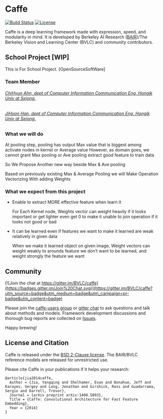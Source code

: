 # Caffe

[![Build Status](https://travis-ci.org/BVLC/caffe.svg?branch=master)](https://travis-ci.org/BVLC/caffe)
[![License](https://img.shields.io/badge/license-BSD-blue.svg)](LICENSE)

Caffe is a deep learning framework made with expression, speed, and modularity in mind.
It is developed by Berkeley AI Research ([BAIR](http://bair.berkeley.edu))/The Berkeley Vision and Learning Center (BVLC) and community contributors.

## School Project [WIP]
This is For School Project. [OpenSourceSoftWare]
### Team Member

###### [ChiHyun Ahn, dept of Computer Information Communication Eng, Hongik Univ at Sejong.](https://github.com/accomplishedboy)

###### [JiHoon Han, dept of Computer Information Communication Eng, Hongik Univ at Sejong.](https://github.com/Hahnnz)
### What we will do
At pooling step, pooling has output Max value that is biggest among activate nodes in kernel or Average value
However, as domain goes, we cannot grant Max pooling or Ave pooling extract good feature to train data

So We Propose Another new way beside Max & Ave pooling

Based on previously existing Max & Average Pooling we will Make Operation Vectorizing With adding Weights


### What we expect from this project
- Enable to extract MORE effective feature when learn it 

   For Each Kernel node, Weights vector can weight heavily if it looks important or get lighter even get 0 to make it unable to join operation if it looks not good or bad  

- It can be learned even if features we want to make it learned are weak relatively in given data 

   When we make it learned object on given image, Weight vectors can weight weakly to arounds feature we don’t want to be learned, and weight strongly the feature we want
## Community

[![Join the chat at https://gitter.im/BVLC/caffe](https://badges.gitter.im/Join%20Chat.svg)](https://gitter.im/BVLC/caffe?utm_source=badge&utm_medium=badge&utm_campaign=pr-badge&utm_content=badge)

Please join the [caffe-users group](https://groups.google.com/forum/#!forum/caffe-users) or [gitter chat](https://gitter.im/BVLC/caffe) to ask questions and talk about methods and models.
Framework development discussions and thorough bug reports are collected on [Issues](https://github.com/BVLC/caffe/issues).

Happy brewing!

## License and Citation

Caffe is released under the [BSD 2-Clause license](https://github.com/BVLC/caffe/blob/master/LICENSE).
The BAIR/BVLC reference models are released for unrestricted use.

Please cite Caffe in your publications if it helps your research:

    @article{jia2014caffe,
      Author = {Jia, Yangqing and Shelhamer, Evan and Donahue, Jeff and Karayev, Sergey and Long, Jonathan and Girshick, Ross and Guadarrama, Sergio and Darrell, Trevor},
      Journal = {arXiv preprint arXiv:1408.5093},
      Title = {Caffe: Convolutional Architecture for Fast Feature Embedding},
      Year = {2014}
    }
